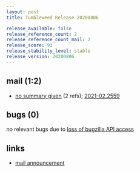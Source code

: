 ```yaml
---
layout: post
title: Tumbleweed Release 20200806

release_available: false
release_reference_count: 2
release_reference_count_mail: 2
release_score: 93
release_stability_level: stable
release_version: 20200806
---
```


## mail (1:2)

- [no summary given](https://github.com/boombatower/tumbleweed-review/issues/10) (2 refs); [2021-02.2559](https://github.com/boombatower/tumbleweed-review/issues/10)

## bugs (0)

<!--more-->

no relevant bugs due to [loss of bugzilla API access](https://bugzilla.opensuse.org/show_bug.cgi?id=1157722)



## links

- [mail announcement](https://github.com/boombatower/tumbleweed-review/issues/10)
